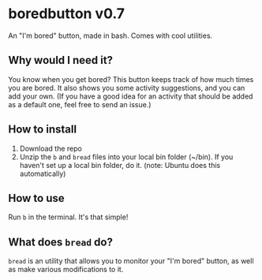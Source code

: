 # boredbutton v0.7
An "I'm bored" button, made in bash. Comes with cool utilities.
## Why would I need it?
You know when you get bored? This button keeps track of how much times you are bored. It also shows you some activity suggestions, and you can add your own. (If you have a good idea for an activity that should be added as a default one, feel free to send an issue.)
## How to install
1. Download the repo
2. Unzip the ``b`` and ``bread`` files into your local bin folder (~/bin). If you haven't set up a local bin folder, do it. (note: Ubuntu does this automatically)
## How to use
Run ``b`` in the terminal. It's that simple! 
## What does ``bread`` do?
``bread`` is an utility that allows you to monitor your "I'm bored" button, as well as make various modifications to it.
